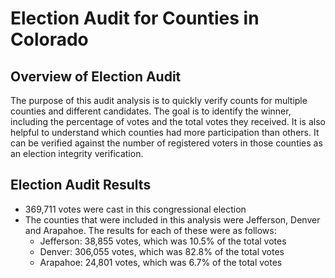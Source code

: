 # Election Audit for Counties in Colorado
## Overview of Election Audit
The purpose of this audit analysis is to quickly verify counts for multiple counties and different candidates. The goal is to identify the winner, including the percentage of votes and the total votes they received. It is also helpful to understand which counties had more participation than others. It can be verified against the number of registered voters in those counties as an election integrity verification. 

## Election Audit Results
* 369,711 votes were cast in this congressional election 
* The counties that were included in this analysis were Jefferson, Denver and Arapahoe. The results for each of these were as follows: 
    * Jefferson: 38,855 votes, which was 10.5% of the total votes
    * Denver:    306,055 votes, which was 82.8% of the total votes
    * Arapahoe:  24,801 votes, which was 6.7% of the total votes
